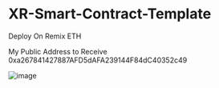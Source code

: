 # XR-Smart-Contract-Template
Deploy On Remix ETH 

My Public Address to Receive 0xa267841427887AFD5dAFA239144F84dC40352c49


![image](https://user-images.githubusercontent.com/72155243/121793064-bb1c9180-cc25-11eb-8dac-271db1e60825.png)
